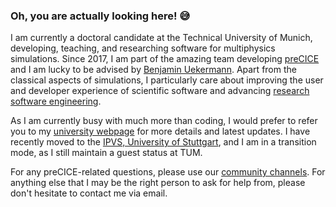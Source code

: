 ### Oh, you are actually looking here! 😅

I am currently a doctoral candidate at the Technical University of Munich, developing, teaching, and researching software for multiphysics simulations. Since 2017, I am part of the amazing team developing [preCICE](https://github.com/precice/) and I am lucky to be advised by [Benjamin Uekermann](https://github.com/uekerman). Apart from the classical aspects of simulations, I particularly care about improving the user and developer experience of scientific software and advancing [research software engineering](https://de-rse.org/en/).

As I am currently busy with much more than coding, I would prefer to refer you to my [university webpage](https://www.in.tum.de/en/i05/people/personen/gerasimos-chourdakis/) for more details and latest updates. I have recently moved to the [IPVS, University of Stuttgart](https://www.ipvs.uni-stuttgart.de/institute/team/Chourdakis/), and I am in a transition mode, as I still maintain a guest status at TUM.

For any preCICE-related questions, please use our [community channels](https://precice.org/community-channels.html). For anything else that I may be the right person to ask for help from, please don't hesitate to contact me via email.

